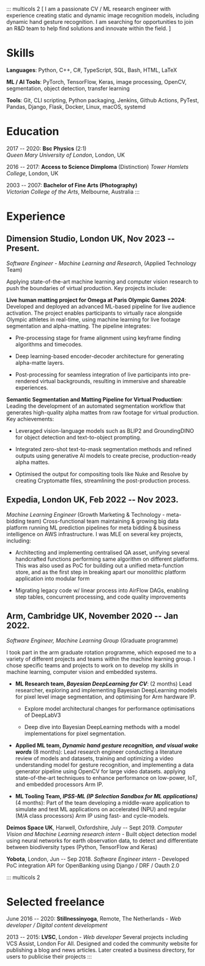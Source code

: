 ::: multicols
2 \[ I am a passionate CV / ML research engineer with experience
creating static and dynamic image recognition models, including dynamic
hand gesture recognition. I am searching for opportunities to join an
R&D team to help find solutions and innovate within the field. \]

# Skills

**Languages**: Python, C++, C#, TypeScript, SQL, Bash, HTML, LaTeX

**ML / AI Tools**: PyTorch, TensorFlow, Keras, image processing, OpenCV,
segmentation, object detection, transfer learning

**Tools**: Git, CLI scripting, Python packaging, Jenkins, Github
Actions, PyTest, Pandas, Django, Flask, Docker, Linux, macOS, systemd

# Education

2017 -- 2020: **Bsc Physics** (2:1)\
*Queen Mary University of London*, London, UK

2016 -- 2017: **Access to Science Dimploma** (Distinction) *Tower
Hamlets College*, London, UK

2003 -- 2007: **Bachelor of Fine Arts (Photography)**\
*Victorian College of the Arts*, Melbourne, Australia
:::

# Experience

## Dimension Studio, London UK, Nov 2023 -- Present. 

*Software Engineer - Machine Learning and Research*, (Applied Technology
Team)

Applying state-of-the-art machine learning and computer vision research
to push the boundaries of virtual production. Key projects include:

**Live human matting project for Omega at Paris Olympic Games 2024**:
Developed and deployed an advanced ML-based pipeline for live audience
activation. The project enables participants to virtually race alongside
Olympic athletes in real-time, using machine learning for live footage
segmentation and alpha-matting. The pipeline integrates:

-   Pre-processing stage for frame alignment using keyframe finding
    algorithms and timecodes.

-   Deep learning-based encoder-decoder architecture for generating
    alpha-matte layers.

-   Post-processing for seamless integration of live participants into
    pre-rendered virtual backgrounds, resulting in immersive and
    shareable experiences.

**Semantic Segmentation and Matting Pipeline for Virtual Production**:
Leading the development of an automated segmentation workflow that
generates high-quality alpha mattes from raw footage for virtual
production. Key achievements:

-   Leveraged vision-language models such as BLIP2 and GroundingDINO for
    object detection and text-to-object prompting.

-   Integrated zero-shot text-to-mask segmentation methods and refined
    outputs using generative AI models to create precise,
    production-ready alpha mattes.

-   Optimised the output for compositing tools like Nuke and Resolve by
    creating Cryptomatte files, streamlining the post-production
    process.

## **Expedia**, London UK, Feb 2022 -- Nov 2023. 

*Machine Learning Engineer* (Growth Marketing & Technology -
meta-bidding team) Cross-functional team maintaining & growing big data
platform running ML prediction pipelines for meta bidding & business
intelligence on AWS infrastructure. I was MLE on several key projects,
including:

-   Architecting and implementing centralised QA asset, unifying several
    handcrafted functions performing same algorithm on different
    platforms. This was also used as PoC for building out a unified
    meta-function store, and as the first step in breaking apart our
    monolithic platform application into modular form

-   Migrating legacy code w/ linear process into AirFlow DAGs, enabling
    step tables, concurrent processing, and code quality improvements

## **Arm**, Cambridge UK, November 2020 -- Jan 2022. 

*Software Engineer, Machine Learning Group* (Graduate programme)

I took part in the arm graduate rotation programme, which exposed me to
a variety of different projects and teams within the machine learning
group. I chose specific teams and projects to work on to develop my
skills in machine learning, computer vision and embedded systems.

-   **ML Research team, *Bayesian DeepLearning for CV***: (2 months)
    Lead researcher, exploring and implementing Bayesian DeepLearning
    models for pixel level image segmentation, and optimising for Arm
    hardware IP.

    -   Explore model architectural changes for performance
        optimisations of DeepLabV3

    -   Deep dive into Bayesian DeepLearning methods with a model
        implementations for pixel segmentation.

-   **Applied ML team, *Dynamic hand gesture recognition, and visual
    wake words*** (8 months): Lead research engineer conducting a
    literature review of models and datasets, training and optimizing a
    video understanding model for gesture recognition, and implementing
    a data generator pipeline using OpenCV for large video datasets.
    applying state-of-the-art techniques to enhance performance on
    low-power, IoT, and embedded processors Arm IP.

<!-- -->

-   **ML Tooling Team, *IPSS-ML (IP Selection Sandbox for ML
    applications)*** (4 months): Part of the team developing a
    middle-ware application to simulate and test ML applications on
    accelerated (NPU) and regular (M/A class processors) Arm IP using
    fast- and cycle-models.

**Deimos Space UK**, Harwell, Oxfordshire, July -- Sept 2019. *Computer
Vision and Machine Learning research intern* - Built object detection
model using neural networks for earth observation data, to detect and
differentiate between biodiversity types (Python, TensorFlow and Keras)

**Yobota**, London, Jun -- Sep 2018. *Software Engineer intern* -
Developed PoC integration API for OpenBanking using Django / DRF / Oauth
2.0

::: multicols
2

# Selected freelance

June 2016 -- 2020: **Stillnessinyoga**, Remote, The Netherlands - *Web
developer / Digital content development*

2013 -- 2015: **LVSC**, London - *Web developer* Several projects
including VCS Assist, London For All. Designed and coded the community
website for publishing a blog and news articles. Later created a
business directory, for users to publicise their projects
:::
